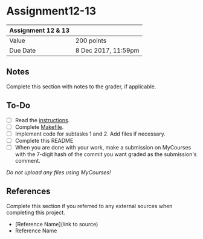 # Assignment12-13

| Assignment 12 & 13|                       |
|-------------------|-----------------------|
| Value             | 200 points            |
| Due Date          | 8 Dec 2017, 11:59pm  |

## Notes
Complete this section with notes to the grader, if applicable.

## To-Do
- [ ] Read the [instructions](instructions.pdf).
- [ ] Complete [Makefile](Makefile).
- [ ] Implement code for subtasks 1 and 2. Add files if necessary.
- [ ] Complete this README
- [ ] When you are done with your work, make a submission on MyCourses with the 7-digit hash of the commit you want graded as the submission's comment.

_Do not upload any files using MyCourses!_

## References
Complete this section if you referred to any external sources when completing this project.

- [Reference Name](link to source)
- Reference Name
